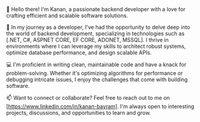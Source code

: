 👋 Hello there! I'm Kanan, a passionate backend developer with a love for crafting efficient and scalable software solutions.

🚀 In my journey as a developer, I've had the opportunity to delve deep into the world of backend development, specializing in technologies such as [.NET, C#, ASPNET CORE, EF CORE, ADONET, MSSQL]. I thrive in environments where I can leverage my skills to architect robust systems, optimize database performance, and design scalable APIs.

💻 I'm proficient in writing clean, maintainable code and have a knack for problem-solving. Whether it's optimizing algorithms for performance or debugging intricate issues, I enjoy the challenges that come with building software.

📫 Want to connect or collaborate? Feel free to reach out to me on [https://www.linkedin.com/in/kanan-bayram]. I'm always open to interesting projects, discussions, and opportunities to learn and grow.

<!--
**kananbayramli/kananbayramli** is a ✨ _special_ ✨ repository because its `README.md` (this file) appears on your GitHub profile.

Here are some ideas to get you started:

- 🔭 I’m currently working on ...
- 🌱 I’m currently learning ...
- 👯 I’m looking to collaborate on ...
- 🤔 I’m looking for help with ...
- 💬 Ask me about ...
- 📫 How to reach me: ...
- 😄 Pronouns: ...
- ⚡ Fun fact: ...
-->
